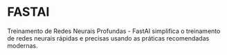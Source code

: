 # FASTAI
Treinamento de Redes Neurais Profundas - FastAI simplifica o treinamento de redes neurais rápidas e precisas usando as práticas recomendadas modernas.
